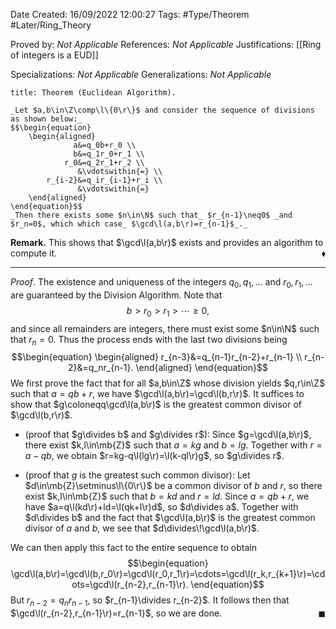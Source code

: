 <div class="topSpace"></div>

Date Created: 16/09/2022 12:00:27
Tags: #Type/Theorem #Later/Ring_Theory

Proved by: _Not Applicable_
References: _Not Applicable_
Justifications: [[Ring of integers is a EUD]]

Specializations: _Not Applicable_
Generalizations: _Not Applicable_

``` ad-Theorem
title: Theorem (Euclidean Algorithm).

_Let $a,b\in\Z\comp\l\{0\r\}$ and consider the sequence of divisions as shown below:_
$$\begin{equation}
    \begin{aligned}
              a&=q_0b+r_0 \\
              b&=q_1r_0+r_1 \\
            r_0&=q_2r_1+r_2 \\
               &\vdotswithin{=} \\
        r_{i-2}&=q_ir_{i-1}+r_i \\
               &\vdotswithin{=}
    \end{aligned}
\end{equation}$$
_Then there exists some $n\in\N$ such that_ $r_{n-1}\neq0$ _and $r_n=0$, which which case_ $\gcd\l(a,b\r)=r_{n-1}$_._

```

**Remark.** This shows that $\gcd\l(a,b\r)$ exists and provides an algorithm to compute it.<span style="float:right;">$\blacklozenge$</span>

---

_Proof_. The existence and uniqueness of the integers $q_0,q_1,\dots$ and $r_0,r_1,\dots$ are guaranteed by the Division Algorithm. Note that
$$\begin{equation}
    b>r_0>r_1>\cdots\geq0,
\end{equation}$$
and since all remainders are integers, there must exist some $n\in\N$ such that $r_n=0$. Thus the process ends with the last two divisions being
$$\begin{equation}
    \begin{aligned}
        r_{n-3}&=q_{n-1}r_{n-2}+r_{n-1} \\
        r_{n-2}&=q_nr_{n-1}.
    \end{aligned}
\end{equation}$$
We first prove the fact that for all $a,b\in\Z$ whose division yields $q,r\in\Z$ such that $a=qb+r$, we have $\gcd\l(a,b\r)=\gcd\l(b,r\r)$. It suffices to show that $g\coloneqq\gcd\l(a,b\r)$ is the greatest common divisor of $\gcd\l(b,r\r)$.
* (proof that $g\divides b$ and $g\divides r$): Since $g=\gcd\l(a,b\r)$, there exist $k,l\in\mb{Z}$ such that $a=kg$ and $b=lg$. Together with $r=a-qb$, we obtain $r=kg-q\l(lg\r)=\l(k-ql\r)g$, so $g\divides r$.

* (proof that $g$ is the greatest such common divisor): Let $d\in\mb{Z}\setminus\l\{0\r\}$ be a common divisor of $b$ and $r$, so there exist $k,l\in\mb{Z}$ such that $b=kd$ and $r=ld$. Since $a=qb+r$, we have $a=q\l(kd\r)+ld=\l(qk+l\r)d$, so $d\divides a$. Together with $d\divides b$ and the fact that $\gcd\l(a,b\r)$ is the greatest common divisor of $a$ and $b$, we see that $d\divides\!\gcd\l(a,b\r)$.

We can then apply this fact to the entire sequence to obtain
$$\begin{equation}
    \gcd\l(a,b\r)=\gcd\l(b,r_0\r)=\gcd\l(r_0,r_1\r)=\cdots=\gcd\l(r_k,r_{k+1}\r)=\cdots=\gcd\l(r_{n-2},r_{n-1}\r).
\end{equation}$$
But $r_{n-2}=q_nr_{n-1}$, so $r_{n-1}\divides r_{n-2}$. It follows then that $\gcd\l(r_{n-2},r_{n-1}\r)=r_{n-1}$, so we are done.<span style="float:right;">$\blacksquare$</span>
